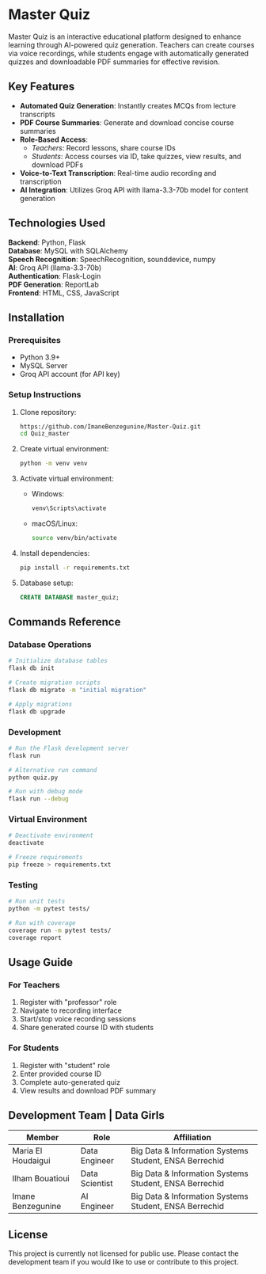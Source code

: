 # Master Quiz

Master Quiz is an interactive educational platform designed to enhance learning through AI-powered quiz generation. Teachers can create courses via voice recordings, while students engage with automatically generated quizzes and downloadable PDF summaries for effective revision.

## Key Features

- **Automated Quiz Generation**: Instantly creates MCQs from lecture transcripts
- **PDF Course Summaries**: Generate and download concise course summaries
- **Role-Based Access**:
  - *Teachers*: Record lessons, share course IDs
  - *Students*: Access courses via ID, take quizzes, view results, and download PDFs
- **Voice-to-Text Transcription**: Real-time audio recording and transcription
- **AI Integration**: Utilizes Groq API with llama-3.3-70b model for content generation

## Technologies Used

**Backend**: Python, Flask  
**Database**: MySQL with SQLAlchemy  
**Speech Recognition**: SpeechRecognition, sounddevice, numpy  
**AI**: Groq API (llama-3.3-70b)  
**Authentication**: Flask-Login  
**PDF Generation**: ReportLab  
**Frontend**: HTML, CSS, JavaScript  

## Installation

### Prerequisites
- Python 3.9+
- MySQL Server
- Groq API account (for API key)

### Setup Instructions

1. Clone repository:
   ```bash
   https://github.com/ImaneBenzegunine/Master-Quiz.git
   cd Quiz_master
   ```

2. Create virtual environment:
   ```bash
   python -m venv venv
   ```

3. Activate virtual environment:
   - Windows:
     ```bash
     venv\Scripts\activate
     ```
   - macOS/Linux:
     ```bash
     source venv/bin/activate
     ```

4. Install dependencies:
   ```bash
   pip install -r requirements.txt
   ```

5. Database setup:
   ```sql
   CREATE DATABASE master_quiz;
   ```



## Commands Reference

### Database Operations
```bash
# Initialize database tables
flask db init

# Create migration scripts
flask db migrate -m "initial migration"

# Apply migrations
flask db upgrade
```

### Development
```bash
# Run the Flask development server
flask run

# Alternative run command
python quiz.py

# Run with debug mode
flask run --debug
```

### Virtual Environment
```bash
# Deactivate environment
deactivate

# Freeze requirements
pip freeze > requirements.txt
```

### Testing
```bash
# Run unit tests
python -m pytest tests/

# Run with coverage
coverage run -m pytest tests/
coverage report
```

## Usage Guide

### For Teachers
1. Register with "professor" role
2. Navigate to recording interface
3. Start/stop voice recording sessions
4. Share generated course ID with students

### For Students
1. Register with "student" role
2. Enter provided course ID
3. Complete auto-generated quiz
4. View results and download PDF summary

## Development Team | Data Girls

| Member             | Role           | Affiliation                                  |
|--------------------|----------------|---------------------------------------------|
| Maria El Houdaigui | Data Engineer  | Big Data & Information Systems Student, ENSA Berrechid |
| Ilham Bouatioui    | Data Scientist | Big Data & Information Systems Student, ENSA Berrechid |
| Imane Benzegunine  | AI Engineer    | Big Data & Information Systems Student, ENSA Berrechid |

## License

This project is currently not licensed for public use. Please contact the development team if you would like to use or contribute to this project.

